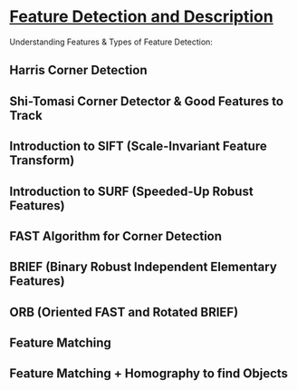 # [Feature Detection and Description](https://opencv-python-tutroals.readthedocs.io/en/latest/py_tutorials/py_feature2d/py_features_meaning/py_features_meaning.html)

Understanding Features & Types of Feature Detection:

## Harris Corner Detection

## Shi-Tomasi Corner Detector & Good Features to Track

## Introduction to SIFT (Scale-Invariant Feature Transform)

## Introduction to SURF (Speeded-Up Robust Features)

## FAST Algorithm for Corner Detection

## BRIEF (Binary Robust Independent Elementary Features)

## ORB (Oriented FAST and Rotated BRIEF)

## Feature Matching

## Feature Matching + Homography to find Objects

